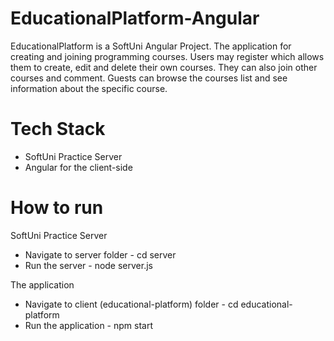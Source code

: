 # EducationalPlatform-Angular
EducationalPlatform is a SoftUni Angular Project. The application for creating and joining programming courses. Users may register which allows them to create, edit and delete their own courses. They can also join other courses and comment. Guests can browse the courses list and see information about the specific course. 

# Tech Stack
- SoftUni Practice Server
- Angular for the client-side

# How to run 
SoftUni Practice Server 
- Navigate to server folder - cd server
- Run the server - node server.js

The application
- Navigate to client (educational-platform) folder - cd educational-platform
- Run the application - npm start
